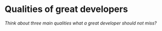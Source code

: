 Qualities of great developers
=============================

_Think about three main qualities what a great developer should not miss?_
